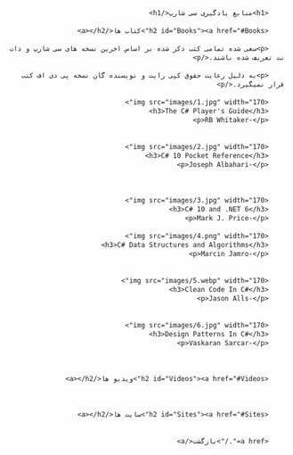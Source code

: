 <div dir="rtl" lang="fa">
        
        <h1>منابع یادگیری سی شارپ</h1>
        
        <h2 id="Books"><a href="#Books">کتاب ها</a></h2>
        
        <p>سعی شده تمامی کتب ذکر شده بر اساس اخرین نسخه های سی شارپ و دات نت تعریف شده باشند.</p>

        <p>به دلیل رعایت حقوق کپی رایت و نویسنده گان نسخه پی دی اف کتب قرار نمیگیرد.</p>

        <img src="images/1.jpg" width="170">
        <h3>The C# Player's Guide</h3>
        <p>RB Whitaker-</p>
        
        
        <img src="images/2.jpg" width="170">
        <h3>C# 10 Pocket Reference</h3>
        <p>Joseph Albahari-</p>
       


        <img src="images/3.jpg" width="170">
        <h3>C# 10 and .NET 6</h3>
        <p>Mark J. Price-</p>
        
        <img src="images/4.png" width="170">
        <h3>C# Data Structures and Algorithms</h3>
        <p>Marcin Jamro-</p>


        <img src="images/5.webp" width="170">
        <h3>Clean Code In C#</h3>
        <p>Jason Alls-</p>


        <img src="images/6.jpg" width="170">
        <h3>Design Patterns In C#</h3>
        <p>Vaskaran Sarcar-</p>



        <h2 id="Videos"><a href="#Videos">ویدیو ها</a></h2>



        <h2 id="Sites"><a href="#Sites">سایت ها</a></h2>
        

        <a href="./">بازگشت</a>
        
</div>
